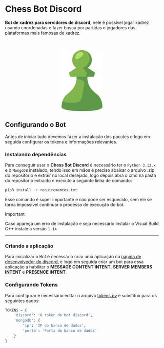 # Chess Bot Discord

**Bot de xadrez para servidores de discord**, nele é possível jogar xadrez usando coordenadas e fazer busca por partidas e jogadores das plataformas mais famosas de xadrez.<br><br><br>
<div align="center" styles='padding:500px'>
    <img src='image.png' height='200'/>
</div>

## Configurando o Bot

Antes de iniciar tudo devemos fazer a instalação dos pacotes e logo em seguida configurar os tokens e informações relevantes.

### Instalando dependências

Para conseguir usar o **Chess Bot Discord** é necessário ter o `Python 3.12.x` e o `MongoDB` instalado, tendo isso em mãos é preciso abaixar o arquivo .zip do repositório e extrair no local desejado, logo depois abra o cmd na pasta do repositorio extraido e execute a seguinte linha de comando:
```bash
pip3 install -r requirementes.txt
```
Esse comando é super importante e não pode ser esquecido, sem ele se torna impossível continuar o processo de execução do bot.
> [!IMPORTANT]
> Caso apareça um erro de instalação e seja necessário instalar o Visual Build C++ instale a versão `1.14`

<hr>

### Criando a aplicação

Para inicializar o Bot é necessário criar uma aplicação na [página de desenvolvedor do discord](https://discord.com/developers/applications), e logo em seguida criar um bot para essa aplicação a habilitar o **MESSAGE CONTENT INTENT**, **SERVER MEMBERS INTENT** e **PRESENCE INTENT**.

### Configurando Tokens

Para configurar é necessário editar o arquivo [tokens.py](./tokens.py) e substituir para os seguintes dados:
```py
TOKENS = {
    'discord': 'O token do bot discord',
    'mongodb': {
        'ip': 'IP do banco de dados',
        'porta': 'Porta do banco de dados'
    }
}
```
